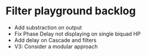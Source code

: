 # Filter playground backlog

* Add substraction on output
* Fix Phase Delay not displaying on single biquad HP
* Add delay on Cascade and filters
* V3: Consider a modular approach